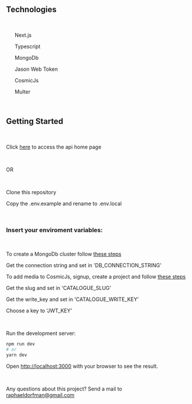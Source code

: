 ## Technologies

<br>

<ul>Next.js</ul>
<ul>Typescript</ul>
<ul>MongoDb</ul>
<ul>Jason Web Token</ul>
<ul>CosmicJs</ul>
<ul>Multer</ul>

<br>

## Getting Started

<br>

Click [here](https://prova-verzel-api.vercel.app/api/home) to access the api home page

<br>

OR

<br>

Clone this repository

Copy the .env.example and rename to .env.local

<br>

### Insert your enviroment variables:

<br>

To create a MongoDb cluster follow [these steps](https://www.mongodb.com/docs/atlas/getting-started/)

Get the connection string and set in 'DB_CONNECTION_STRING'

To add media to CosmicJs, signup, create a project and follow [these steps](https://docs.cosmicjs.com/examples/add-media)

Get the slug and set in 'CATALOGUE_SLUG'

Get the write_key and set in 'CATALOGUE_WRITE_KEY'

Choose a key to 'JWT_KEY'

<br>

Run the development server:

```bash
npm run dev
# or
yarn dev
```

Open [http://localhost:3000](http://localhost:3000) with your browser to see the result.

<br>

Any questions about this project? Send a mail to [raphaeldorfman@gmail.com](mailto:raphaeldorfman@gmail.com)
